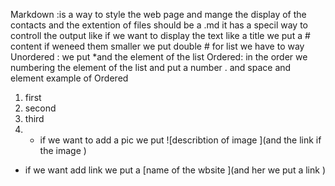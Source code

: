 Markdown :is a way to style the web page and mange the display of the contacts  and the extention of files should be a .md 
it has a specil way to controll the output like if we want to display the text like a title we put a # content if weneed them smaller we put double # 
for list we have to way Unordered : we put *and the element of the list   Ordered: in the order we numbering the element of the list and put a  number . and space and element 
example of 
Ordered 
1. first
2. second 
3. third
 4. * if we want to add a pic we put ![describtion of image  ](and the link  if the image )
 * if we want add link we put a [name of the wbsite ](and her we put a link )
